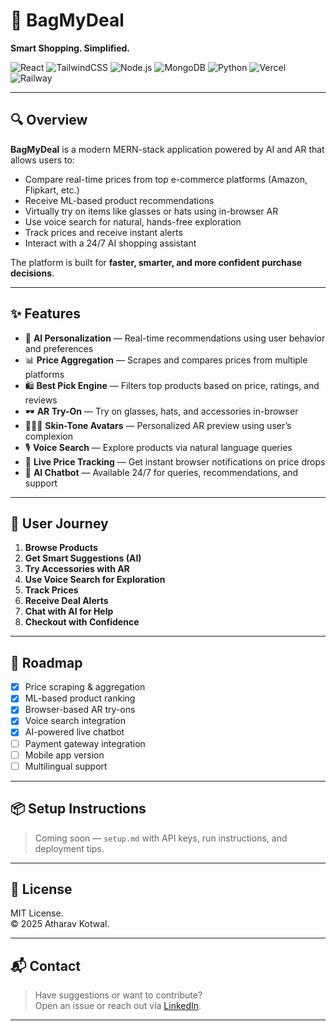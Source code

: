 # 🛒 BagMyDeal

**Smart Shopping. Simplified.**

![React](https://img.shields.io/badge/Frontend-React-61DAFB?logo=react)
![TailwindCSS](https://img.shields.io/badge/UI-TailwindCSS-38B2AC?logo=tailwindcss)
![Node.js](https://img.shields.io/badge/Backend-Node.js-339933?logo=node.js)
![MongoDB](https://img.shields.io/badge/Database-MongoDB-4EA94B?logo=mongodb)
![Python](https://img.shields.io/badge/ML-Python-3776AB?logo=python)
![Vercel](https://img.shields.io/badge/Deploy-Vercel-000000?logo=vercel)
![Railway](https://img.shields.io/badge/API-Railway-5A0FC8?logo=railway)

---

## 🔍 Overview

**BagMyDeal** is a modern MERN-stack application powered by AI and AR that allows users to:

- Compare real-time prices from top e-commerce platforms (Amazon, Flipkart, etc.)
- Receive ML-based product recommendations
- Virtually try on items like glasses or hats using in-browser AR
- Use voice search for natural, hands-free exploration
- Track prices and receive instant alerts
- Interact with a 24/7 AI shopping assistant

The platform is built for **faster, smarter, and more confident purchase decisions**.

---

## ✨ Features

- 🧠 **AI Personalization** — Real-time recommendations using user behavior and preferences  
- 📊 **Price Aggregation** — Scrapes and compares prices from multiple platforms  
- 🛍️ **Best Pick Engine** — Filters top products based on price, ratings, and reviews  
- 🕶️ **AR Try-On** — Try on glasses, hats, and accessories in-browser  
- 🧑🏽‍🎨 **Skin-Tone Avatars** — Personalized AR preview using user’s complexion  
- 🎙️ **Voice Search** — Explore products via natural language queries  
- 🔔 **Live Price Tracking** — Get instant browser notifications on price drops  
- 🤖 **AI Chatbot** — Available 24/7 for queries, recommendations, and support  

---

## 🧭 User Journey

1. **Browse Products**  
2. **Get Smart Suggestions (AI)**  
3. **Try Accessories with AR**  
4. **Use Voice Search for Exploration**  
5. **Track Prices**  
6. **Receive Deal Alerts**  
7. **Chat with AI for Help**  
8. **Checkout with Confidence**


---

## 🚀 Roadmap

- [x] Price scraping & aggregation
- [x] ML-based product ranking
- [x] Browser-based AR try-ons
- [x] Voice search integration
- [x] AI-powered live chatbot
- [ ] Payment gateway integration
- [ ] Mobile app version
- [ ] Multilingual support

---

## 📦 Setup Instructions

> Coming soon — `setup.md` with API keys, run instructions, and deployment tips.

---

## 📄 License

MIT License.  
© 2025 Atharav Kotwal.

---

## 📬 Contact

> Have suggestions or want to contribute?  
Open an issue or reach out via [LinkedIn](https://linkedin.com/in/your-link).

---

